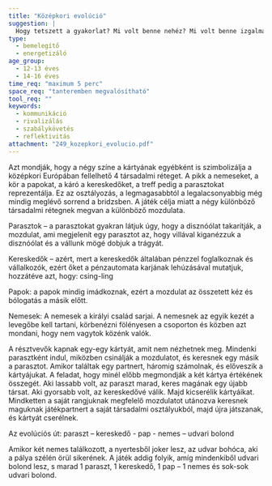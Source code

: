 ```yaml
---
title: "Középkori evolúció"
suggestion: | 
  Hogy tetszett a gyakorlat? Mi volt benne nehéz? Mi volt benne izgalmas? Szívesen játszanád újra?
type:
  - bemelegítő
  - energetizáló
age_group:
  - 12-13 éves
  - 14-16 éves
time_req: "maximum 5 perc"
space_req: "tanteremben megvalósítható"
tool_req: ""
keywords: 
  - kommunikáció
  - rivalizálás
  - szabálykövetés
  - reflektivitás
attachment: "249_kozepkori_evolucio.pdf"
---
```


Azt mondják, hogy a négy színe a kártyának egyébként is szimbolizálja a középkori Európában fellelhető 4 társadalmi réteget. A pikk a nemeseket, a kör a papokat, a káró a kereskedőket, a treff pedig a parasztokat reprezentálja. Ez az osztályozás, a legmagasabbtól a legalacsonyabbig még mindig meglévő sorrend a bridzsben. A játék célja miatt a négy különböző társadalmi rétegnek megvan a különböző mozdulata.

Parasztok – a parasztokat gyakran látjuk úgy, hogy a disznóólat takarítják, a mozdulat, ami megjelenít egy parasztot az, hogy villával kiganézzuk a disznóólat és a vállunk mögé dobjuk a trágyát.

Kereskedők – azért, mert a kereskedők általában pénzzel foglalkoznak és vállalkozók, ezért őket a pénzautomata karjának lehúzásával mutatjuk, hozzátéve azt, hogy: csing-ling

Papok: a papok mindig imádkoznak, ezért a mozdulat az összetett kéz és bólogatás a másik előtt.

Nemesek: A nemesek a királyi család sarjai. A nemesnek az egyik kezét a levegőbe kell tartani, körbenézni fölényesen a csoporton és közben azt mondani, hogy nem vagytok közénk valók.

A résztvevők kapnak egy-egy kártyát, amit nem nézhetnek meg. Mindenki parasztként indul, miközben csinálják a mozdulatot, és keresnek egy másik a parasztot. Amikor találtak egy partnert, háromig számolnak, és előveszik a kártyájukat. A feladat, hogy minél előbb megmondják a két kártya értékének összegét. Aki lassabb volt, az paraszt marad, keres magának egy újabb társat. Aki gyorsabb volt, az kereskedővé válik. Majd kicserélik kártyáikat. Mindketten a saját rangjuknak megfelelő mozdulatot utánozva keresnek maguknak játékpartnert a saját társadalmi osztályukból, majd újra játszanak, és kártyát cserélnek.

Az evolúciós út: paraszt – kereskedő - pap - nemes – udvari bolond

Amikor két nemes találkozott, a nyertesből joker lesz, az udvar bohóca, aki a pálya szélén örül sikerének. A játék addig folyik, amíg mindenkiből udvari bolond lesz, s marad 1 paraszt, 1 kereskedő, 1 pap – 1 nemes és sok-sok udvari bolond.
  
  
